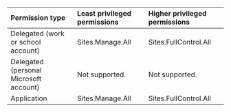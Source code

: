 |Permission type|Least privileged permissions|Higher privileged permissions|
|:---|:---|:---|
|Delegated (work or school account)|Sites.Manage.All|Sites.FullControl.All|
|Delegated (personal Microsoft account)|Not supported.|Not supported.|
|Application|Sites.Manage.All|Sites.FullControl.All|